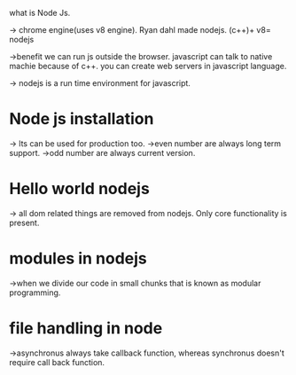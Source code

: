 what is Node Js.

-> chrome engine(uses v8 engine). Ryan dahl made nodejs. (c++)+ v8= nodejs

->benefit
we can run js outside the browser.
javascript can talk to native machie because of c++.
you can create web servers in javascript language.

-> nodejs is a run time environment for javascript.



<h1>Node js installation</h1>
-> lts can be used for production too.
->even number are always long term support.
->odd number are always current version.

<h1>Hello world nodejs</h1>
-> all dom related things are removed from nodejs. Only core functionality is present.

<h1>modules in nodejs</h1>

->when we  divide our code in small chunks that is known as modular programming.

<h1>file handling in node</h1>

->asynchronus always take callback function, whereas synchronus doesn't require call back function.




